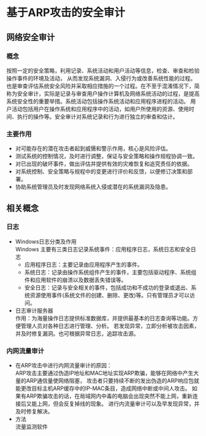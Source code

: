 # 基于ARP攻击的安全审计
## 网络安全审计
### 概念
按照一定的安全策略，利用记录、系统活动和用户活动等信息，检查、审查和检验操作事件的环境及活动，
从而发现系统漏洞、入侵行为或改善系统性能的过程。也是审查评估系统安全风险并采取相应措施的一个过程。在不至于混淆情况下，简称为安全审计，实际是记录与审查用户操作计算机及网络系统活动的过程，是提高系统安全性的重要举措。系统活动包括操作系统活动和应用程序进程的活动。
用户活动包括用户在操作系统和应用程序中的活动，如用户所使用的资源、使用时间、执行的操作等。安全审计对系统记录和行为进行独立的审查和估计。
### 主要作用
* 对可能存在的潜在攻击者起到威慑和警示作用，核心是风险评估。
* 测试系统的控制情况，及时进行调整，保证与安全策略和操作规程协调一致。
* 对已出现的破坏事件，做出评估并提供有效的灾难恢复和追究责任的依据。
* 对系统控制、安全策略与规程中的变更进行评价和反馈，以便修订决策和部署。
* 协助系统管理员及时发现网络系统入侵或潜在的系统漏洞及隐患。

## 相关概念
### 日志
* Windows日志分类及作用  
Windows 主要有三类日志记录系统事件：应用程序日志，系统日志和安全日志
   *	应用程序日志：主要记录由应用程序产生的事件。
   *  系统日志：记录由操作系统组件产生的事件，主要包括驱动程序、系统组件和应用软件的崩溃以及数据丢失错误等。
   *  安全日志：记录与安全相关的事件，包括成功和不成功的登录或退出、系统资源使用事件(系统文件的创建、删除、更改)等。只有管理员才可以访问。
* 日志审计服务器  
  作用：为海量操作日志提供标准数据库，并提供最基本的日志查询等功能。方便管理人员对各种日志进行管理、分析。
  若发现异常，立即分析被攻击因素，并及时修复漏洞。也可根据异常日志，追踪攻击源。

### 内网流量审计
* 在ARP攻击中进行内网流量审计的原因：  
ARP攻击主要通过伪造IP地址和MAC地址实现ARP欺骗，能够在网络中产生大量的ARP通信量使网络阻塞，
攻击者只要持续不断的发出伪造的ARP响应包就能更改目标主机ARP缓存中的IP-MAC条目，造成网络中断或中间人攻击。
如果有ARP欺骗攻击的话，在局域网内中毒的电脑会出现突然不能上网，重新连接后又能上网，但会反复掉线的现象。
进行内流量审计可以及早发现异常，并及时修复解决。
* 方法  
流量监测软件













